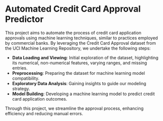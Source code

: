# Automated Credit Card Approval Predictor

This project aims to automate the process of credit card application approvals using machine learning techniques, similar to practices employed by commercial banks. By leveraging the Credit Card Approval dataset from the UCI Machine Learning Repository, we undertake the following steps:

- **Data Loading and Viewing**: Initial exploration of the dataset, highlighting its numerical, non-numerical features, varying ranges, and missing entries.
- **Preprocessing**: Preparing the dataset for machine learning model compatibility.
- **Exploratory Data Analysis**: Gaining insights to guide our modeling strategy.
- **Model Building**: Developing a machine learning model to predict credit card application outcomes.

Through this project, we streamline the approval process, enhancing efficiency and reducing manual errors.
